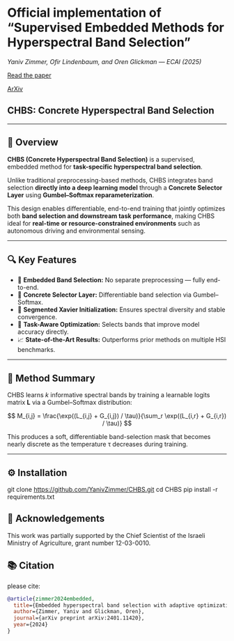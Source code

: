 
# **Official implementation of “Supervised Embedded Methods for Hyperspectral Band Selection”**  
*Yaniv Zimmer, Ofir Lindenbaum, and Oren Glickman — ECAI (2025)*

[Read the paper](https://ebooks.iospress.nl/doi/10.3233/FAIA251180)

[ArXiv](https://arxiv.org/abs/2401.11420)


## CHBS: Concrete Hyperspectral Band Selection

---

## 🌈 Overview

**CHBS (Concrete Hyperspectral Band Selection)** is a supervised, embedded method for **task-specific hyperspectral band selection**.

Unlike traditional preprocessing-based methods, CHBS integrates band selection **directly into a deep learning model** through a **Concrete Selector Layer** using **Gumbel–Softmax reparameterization**.

This design enables differentiable, end-to-end training that jointly optimizes both **band selection and downstream task performance**, making CHBS ideal for **real-time or resource-constrained environments** such as autonomous driving and environmental sensing.

---

## 🔍 Key Features

- 🚀 **Embedded Band Selection:** No separate preprocessing — fully end-to-end.  
- 🧩 **Concrete Selector Layer:** Differentiable band selection via Gumbel–Softmax.  
- 🎯 **Segmented Xavier Initialization:** Ensures spectral diversity and stable convergence.  
- 🧠 **Task-Aware Optimization:** Selects bands that improve model accuracy directly.  
- 📈 **State-of-the-Art Results:** Outperforms prior methods on multiple HSI benchmarks.

---

## 🧠 Method Summary

CHBS learns *k* informative spectral bands by training a learnable logits matrix **L** via a Gumbel–Softmax distribution:

$$
M_{i,j} = \frac{\exp((L_{i,j} + G_{i,j}) / \tau)}{\sum_r \exp((L_{i,r} + G_{i,r}) / \tau)}
$$


This produces a soft, differentiable band-selection mask that becomes nearly discrete as the temperature τ decreases during training.

---

## ⚙️ Installation
git clone https://github.com/YanivZimmer/CHBS.git
cd CHBS
pip install -r requirements.txt


## 🧩 Acknowledgements

This work was partially supported by the Chief Scientist of the Israeli Ministry of Agriculture, grant number 12-03-0010.

## 📚 Citation

please cite:

```bibtex
@article{zimmer2024embedded,
  title={Embedded hyperspectral band selection with adaptive optimization for image semantic segmentation},
  author={Zimmer, Yaniv and Glickman, Oren},
  journal={arXiv preprint arXiv:2401.11420},
  year={2024}
}
